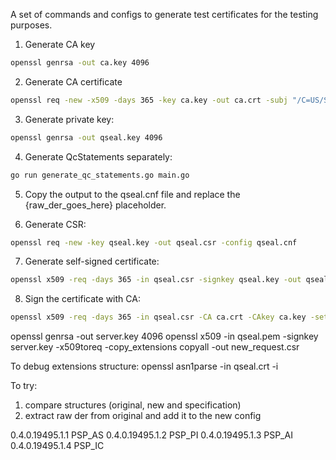 A set of commands and configs to generate test certificates for the testing purposes.



1. Generate CA key
```bash
openssl genrsa -out ca.key 4096
```

2. Generate CA certificate
```bash
openssl req -new -x509 -days 365 -key ca.key -out ca.crt -subj "/C=US/ST=CA/L=San Francisco/O=Test/OU=Test/CN=ca"
```

3. Generate private key:
```bash
openssl genrsa -out qseal.key 4096
```

4. Generate QcStatements separately:
```bash
go run generate_qc_statements.go main.go
```

5. Copy the output to the qseal.cnf file and replace the {raw_der_goes_here} placeholder.


6. Generate CSR:
```bash
openssl req -new -key qseal.key -out qseal.csr -config qseal.cnf
```

7. Generate self-signed certificate:
```bash
openssl x509 -req -days 365 -in qseal.csr -signkey qseal.key -out qseal.crt -extensions v3_ext -extfile qseal.cnf
```


8. Sign the certificate with CA:
```bash
openssl x509 -req -days 365 -in qseal.csr -CA ca.crt -CAkey ca.key -set_serial 01 -out qseal.pem -extensions v3_ext -extfile qseal.cnf
```






openssl genrsa -out server.key 4096
openssl x509 -in qseal.pem -signkey server.key -x509toreq -copy_extensions copyall -out new_request.csr



To debug extensions structure:
openssl asn1parse -in qseal.crt -i


To try:
1. compare structures (original, new and specification)
2. extract raw der from original and add it to the new config




0.4.0.19495.1.1 PSP_AS
0.4.0.19495.1.2 PSP_PI
0.4.0.19495.1.3 PSP_AI
0.4.0.19495.1.4 PSP_IC
